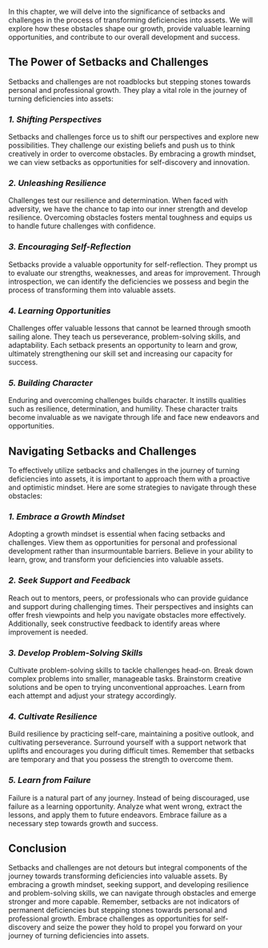 
In this chapter, we will delve into the significance of setbacks and challenges in the process of transforming deficiencies into assets. We will explore how these obstacles shape our growth, provide valuable learning opportunities, and contribute to our overall development and success.

**The Power of Setbacks and Challenges**
----------------------------------------

Setbacks and challenges are not roadblocks but stepping stones towards personal and professional growth. They play a vital role in the journey of turning deficiencies into assets:

### *1. Shifting Perspectives*

Setbacks and challenges force us to shift our perspectives and explore new possibilities. They challenge our existing beliefs and push us to think creatively in order to overcome obstacles. By embracing a growth mindset, we can view setbacks as opportunities for self-discovery and innovation.

### *2. Unleashing Resilience*

Challenges test our resilience and determination. When faced with adversity, we have the chance to tap into our inner strength and develop resilience. Overcoming obstacles fosters mental toughness and equips us to handle future challenges with confidence.

### *3. Encouraging Self-Reflection*

Setbacks provide a valuable opportunity for self-reflection. They prompt us to evaluate our strengths, weaknesses, and areas for improvement. Through introspection, we can identify the deficiencies we possess and begin the process of transforming them into valuable assets.

### *4. Learning Opportunities*

Challenges offer valuable lessons that cannot be learned through smooth sailing alone. They teach us perseverance, problem-solving skills, and adaptability. Each setback presents an opportunity to learn and grow, ultimately strengthening our skill set and increasing our capacity for success.

### *5. Building Character*

Enduring and overcoming challenges builds character. It instills qualities such as resilience, determination, and humility. These character traits become invaluable as we navigate through life and face new endeavors and opportunities.

**Navigating Setbacks and Challenges**
--------------------------------------

To effectively utilize setbacks and challenges in the journey of turning deficiencies into assets, it is important to approach them with a proactive and optimistic mindset. Here are some strategies to navigate through these obstacles:

### *1. Embrace a Growth Mindset*

Adopting a growth mindset is essential when facing setbacks and challenges. View them as opportunities for personal and professional development rather than insurmountable barriers. Believe in your ability to learn, grow, and transform your deficiencies into valuable assets.

### *2. Seek Support and Feedback*

Reach out to mentors, peers, or professionals who can provide guidance and support during challenging times. Their perspectives and insights can offer fresh viewpoints and help you navigate obstacles more effectively. Additionally, seek constructive feedback to identify areas where improvement is needed.

### *3. Develop Problem-Solving Skills*

Cultivate problem-solving skills to tackle challenges head-on. Break down complex problems into smaller, manageable tasks. Brainstorm creative solutions and be open to trying unconventional approaches. Learn from each attempt and adjust your strategy accordingly.

### *4. Cultivate Resilience*

Build resilience by practicing self-care, maintaining a positive outlook, and cultivating perseverance. Surround yourself with a support network that uplifts and encourages you during difficult times. Remember that setbacks are temporary and that you possess the strength to overcome them.

### *5. Learn from Failure*

Failure is a natural part of any journey. Instead of being discouraged, use failure as a learning opportunity. Analyze what went wrong, extract the lessons, and apply them to future endeavors. Embrace failure as a necessary step towards growth and success.

**Conclusion**
--------------

Setbacks and challenges are not detours but integral components of the journey towards transforming deficiencies into valuable assets. By embracing a growth mindset, seeking support, and developing resilience and problem-solving skills, we can navigate through obstacles and emerge stronger and more capable. Remember, setbacks are not indicators of permanent deficiencies but stepping stones towards personal and professional growth. Embrace challenges as opportunities for self-discovery and seize the power they hold to propel you forward on your journey of turning deficiencies into assets.
